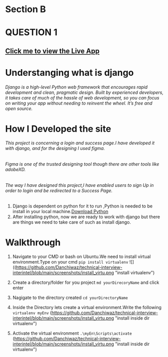 # Section B 
# QUESTION 1
## [Click me to view the Live App](http://54.84.183.133/)
# Understanging what is django
###### Django is a high-level Python web framework that encourages rapid development and clean, pragmatic design. Built by experienced developers, it takes care of much of the hassle of web development, so you can focus on writing your app without needing to reinvent the wheel. It’s free and open source.
# How I Developed the site
###### This project is concerning a login and success page.I have developed it with django, and for the designing I used figma.
###### Figma is one of the trusted designing tool though there are other tools like adobeXD.
###### The way I have designed this project,I have enabled users to sign Up in order to login and be redirected to a Success Page.

1. Django is dependent on python  for it to run ,Python is needed to be install in your local machine.[Download Python](https://www.python.org/downloads/)
2. After installing python, now we are ready to work with django but there are  things we need to take care of such as install django.

# Walkthrough
1. Navigate to your CMD or bash on Ubuntu.We need to install virtual environment.Type on your cmd `pip install virtualenv`
![]((https://github.com/Danchiwaz/technical-interview-interintel/blob/main/screenshots/install_virtu.png "install virtualenv")

2. Create a directory/folder for you project `md yourDirecoryName` and click enter
3. Nagigate to the directory created `cd yourDirectoryName`
4. Inside the Directory lets create a virtual environment.Write the following `virtualenv myEnv`
(https://github.com/Danchiwaz/technical-interview-interintel/blob/main/screenshots/install_virtu.png "install inside dir virtualenv")
5. Activate the virtual environment `.\myEn\Scripts\activate`
(https://github.com/Danchiwaz/technical-interview-interintel/blob/main/screenshots/install_virtu.png "install inside dir virtualenv")

